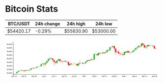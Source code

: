 # Bitcoin Stats

BTC/USDT|24h change|24h high|24h low|
|---|---|---|---|
|$54420.17|-0.29%|$55830.90|$53000.00|

<img src="./chart.svg">
